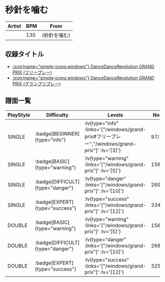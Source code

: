 # 秒針を噛む

|Artist|BPM|From|
|------|---|----|
||130|(秒針を噛む)|

## 収録タイトル

- [ :icon{name="simple-icons:windows"} DanceDanceRevolution GRAND PRIX (フリープレー)](/windows/grand-prix#フリープレー)
- [ :icon{name="simple-icons:windows"} DanceDanceRevolution GRAND PRIX (グランプリプレー)](/windows/grand-prix)

## 譜面一覧

|PlayStyle|Difficulty|Levels|Notes|Movie|
|---------|----------|------|-----|-----|
|SINGLE| :badge[BEGINNER]{type="info"} | :lv{type="info" :links='["/windows/grand-prix#フリープレー","/windows/grand-prix"]' :lv='[3]'} |97/11||
|SINGLE| :badge[BASIC]{type="warning"} | :lv{type="warning" :links='["/windows/grand-prix"]' :lv='[5]'} |156/13||
|SINGLE| :badge[DIFFICULT]{type="danger"} | :lv{type="danger" :links='["/windows/grand-prix"]' :lv='[10]'} |269/31||
|SINGLE| :badge[EXPERT]{type="success"} | :lv{type="success" :links='["/windows/grand-prix"]' :lv='[12]'} |334/46||
|DOUBLE| :badge[BASIC]{type="warning"} | :lv{type="warning" :links='["/windows/grand-prix"]' :lv='[5]'} |156/13||
|DOUBLE| :badge[DIFFICULT]{type="danger"} | :lv{type="danger" :links='["/windows/grand-prix"]' :lv='[10]'} |268/31||
|DOUBLE| :badge[EXPERT]{type="success"} | :lv{type="success" :links='["/windows/grand-prix"]' :lv='[12]'} |325/49||
